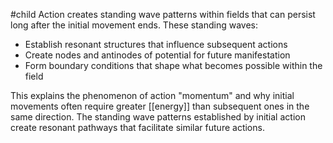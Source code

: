 #child 
Action creates standing wave patterns within fields that can persist long after the initial movement ends. These standing waves:

- Establish resonant structures that influence subsequent actions
- Create nodes and antinodes of potential for future manifestation
- Form boundary conditions that shape what becomes possible within the field

This explains the phenomenon of action "momentum" and why initial movements often require greater [[energy]]  than subsequent ones in the same direction. The standing wave patterns established by initial action create resonant pathways that facilitate similar future actions.